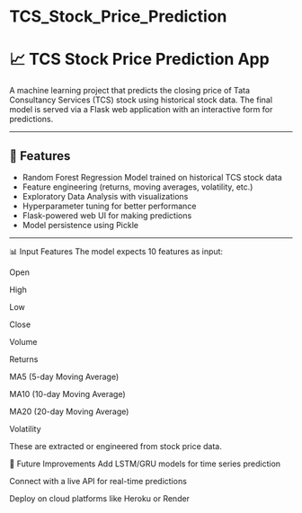 # TCS_Stock_Price_Prediction

# 📈 TCS Stock Price Prediction App

A machine learning project that predicts the closing price of Tata Consultancy Services (TCS) stock using historical stock data. The final model is served via a Flask web application with an interactive form for predictions.

---

## 📌 Features

- Random Forest Regression Model trained on historical TCS stock data
- Feature engineering (returns, moving averages, volatility, etc.)
- Exploratory Data Analysis with visualizations
- Hyperparameter tuning for better performance
- Flask-powered web UI for making predictions
- Model persistence using Pickle

---


📊 Input Features
The model expects 10 features as input:

Open

High

Low

Close

Volume

Returns

MA5 (5-day Moving Average)

MA10 (10-day Moving Average)

MA20 (20-day Moving Average)

Volatility

These are extracted or engineered from stock price data.


🚀 Future Improvements
Add LSTM/GRU models for time series prediction

Connect with a live API for real-time predictions

Deploy on cloud platforms like Heroku or Render

